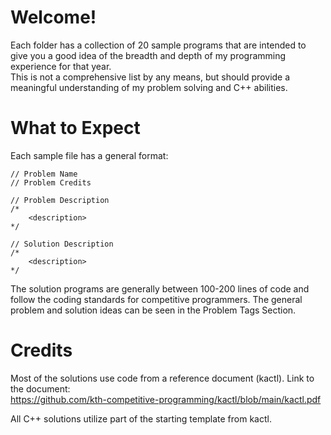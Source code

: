 # Welcome!

Each folder has a collection of 20 sample programs that are intended to give you a 
good idea of the breadth and depth of my programming experience for that year.  
This is not a comprehensive list by any means, but should provide a meaningful understanding 
of my problem solving and C++ abilities.

# What to Expect

Each sample file has a general format:
```
// Problem Name
// Problem Credits

// Problem Description
/*
    <description>
*/

// Solution Description
/*
    <description>
*/
```

The solution programs are generally between 100-200 lines of code and follow the coding standards for competitive programmers. 
The general problem and solution ideas can be seen in the Problem Tags Section.


# Credits

Most of the solutions use code from a reference document (kactl).  Link to the document:  
https://github.com/kth-competitive-programming/kactl/blob/main/kactl.pdf

All C++ solutions utilize part of the starting template from kactl.
